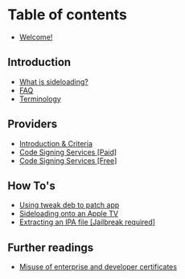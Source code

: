 # Table of contents

* [Welcome!](README.md)

## Introduction

* [What is sideloading?](introduction/what-is-sideloading.md)
* [FAQ](introduction/faq.md)
* [Terminology](introduction/terminology.md)

## Providers

* [Introduction & Criteria](providers/introduction-1.md)
* [Code Signing Services \[Paid\]](providers/code-signing-services.md)
* [Code Signing Services \[Free\]](providers/code-signing-services-free.md)

## How To's

* [Using tweak deb to patch app](how-tos/using-tweak-deb-to-patch-app.md)
* [Sideloading onto an Apple TV](how-tos/sideloading-onto-an-apple-tv.md)
* [Extracting an IPA file \[Jailbreak required\]](how-tos/extracting-an-ipa-file-jailbreak-required.md)

## Further readings

* [Misuse of enterprise and developer certificates](https://www.theiphonewiki.com/wiki/Misuse_of_enterprise_and_developer_certificates)

